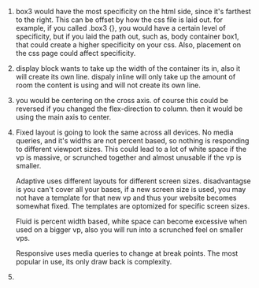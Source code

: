 1.  box3 would have the most specificity on the html side, since it's farthest to the right.  This can be offset by how the css file is laid out.  for example, if you called .box3 {}, you would have a certain level of specificity, but if you laid the path out, such as, body container box1, that could create a higher specificity on your css.  Also, placement on the css page could affect specificity.

2.  display block wants to take up the width of the container its in, also it will create its own line.   dispaly inline will only take up the amount of room the content is using and will not create its own line.

3.  you would be centering on the cross axis.  of course this could be reversed if you changed the flex-direction to column.  then it would be using the main axis to center.

4.  Fixed layout is going to look the same across all devices.  No media queries, and it's widths are not percent based, so nothing is responding to different viewport sizes.  This could lead to a lot of white space if the vp is massive, or scrunched together and almost unusable if the vp is smaller.  
    
    Adaptive uses different layouts for different screen sizes.  disadvantagse is you can't cover all your bases, if a new screen size is used, you may not have a template for that new vp and thus your website becomes somewhat fixed.  The templates are optomized for specific screen sizes.

    Fluid is percent width based, white space can become excessive when used on a bigger vp, also you will run into a scrunched feel on smaller vps.

    Responsive uses media queries to change at break points.  The most popular in use, its only draw back is complexity.

5.
    
